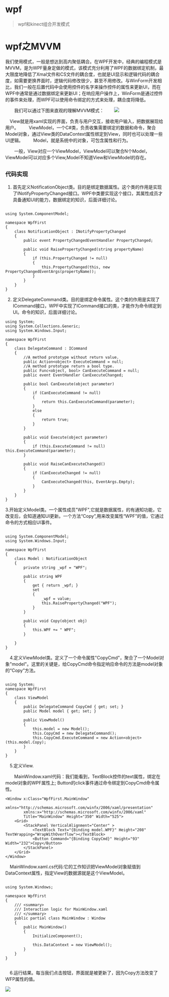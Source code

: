 # wpf
> wpf和kinect组合开发模式

# wpf之MVVM
我们使用模式，一般是想达到高内聚低耦合。在WPF开发中，经典的编程模式是MVVM，是为WPF量身定做的模式，该模式充分利用了WPF的数据绑定机制，最大限度地降低了Xmal文件和CS文件的耦合度，也就是UI显示和逻辑代码的耦合度，如需要更换界面时，逻辑代码修改很少，甚至不用修改。与WinForm开发相比，我们一般在后置代码中会使用控件的名字来操作控件的属性来更新UI，而在WPF中通常是通过数据绑定来更新UI；在响应用户操作上，WinForm是通过控件的事件来处理，而WPF可以使用命令绑定的方式来处理，耦合度将降低。

　　我们可以通过下图来直观的理解MVVM模式：
　　![](http://pic002.cnblogs.com/images/2012/466574/2012111410245371.png)

　View就是用xaml实现的界面，负责与用户交互，接收用户输入，把数据展现给用户。
　　ViewModel，一个C#类，负责收集需要绑定的数据和命令，聚合Model对象，通过View类的DataContext属性绑定到View，同时也可以处理一些UI逻辑。
　　Model，就是系统中的对象，可包含属性和行为。

　　一般，View对应一个ViewModel，ViewModel可以聚合N个Model，ViewModel可以对应多个View,Model不知道View和ViewModel的存在。

## `代码实现`
1. 首先定义NotificationObject类。目的是绑定数据属性。这个类的作用是实现了INotifyPropertyChanged接口。WPF中类要实现这个接口，其属性成员才具备通知UI的能力，数据绑定的知识，后面详细讨论。

```

using System.ComponentModel;

namespace WpfFirst
{
    class NotificationObject : INotifyPropertyChanged
    {
        public event PropertyChangedEventHandler PropertyChanged;

        public void RaisePropertyChanged(string propertyName)
        {
            if (this.PropertyChanged != null)
            {
                this.PropertyChanged(this, new PropertyChangedEventArgs(propertyName));
            }
        }
    }
}

```



2. 定义DelegateCommand类。目的是绑定命令属性。这个类的作用是实现了ICommand接口，WPF中实现了ICommand接口的类，才能作为命令绑定到UI。命令的知识，后面详细讨论。

```
using System;
using System.Collections.Generic;
using System.Windows.Input;

namespace WpfFirst
{
    class DelegateCommand : ICommand
    {
        //A method prototype without return value.
        public Action<object> ExecuteCommand = null;
        //A method prototype return a bool type.
        public Func<object, bool> CanExecuteCommand = null;
        public event EventHandler CanExecuteChanged;

        public bool CanExecute(object parameter)
        {
            if (CanExecuteCommand != null)
            {
                return this.CanExecuteCommand(parameter);
            }
            else
            {
                return true;
            }
        }

        public void Execute(object parameter)
        {
            if (this.ExecuteCommand != null) this.ExecuteCommand(parameter);
        }

        public void RaiseCanExecuteChanged()
        {
            if (CanExecuteChanged != null)
            {
                CanExecuteChanged(this, EventArgs.Empty);
            }
        }
    }
}

```

3.开始定义Model类。一个属性成员"WPF",它就是数据属性，的有通知功能，它改变后，会知道通知UI更新。一个方法“Copy”,用来改变属性“WPF”的值，它通过命令的方式相应UI事件。

```

using System.ComponentModel;
using System.Windows.Input;

namespace WpfFirst
{
    class Model : NotificationObject
    {
        private string _wpf = "WPF";

        public string WPF
        {
            get { return _wpf; }
            set
            {
                _wpf = value;
                this.RaisePropertyChanged("WPF");
            }
        }

        public void Copy(object obj)
        {
            this.WPF += " WPF";
        }

    }
}

```
　4.定义ViewModel类。定义了一个命令属性"CopyCmd"，聚合了一个Model对象"model"。这里的关键是，给CopyCmd命令指定响应命令的方法是model对象的“Copy”方法。

```

using System;
namespace WpfFirst
{
    class ViewModel
    {
        public DelegateCommand CopyCmd { get; set; }
        public Model model { get; set; }

        public ViewModel()
        {
            this.model = new Model();
            this.CopyCmd = new DelegateCommand();
            this.CopyCmd.ExecuteCommand = new Action<object>(this.model.Copy);
        }
    }
}

```
　5.定义View.

　　MainWindow.xaml代码：我们能看到，TextBlock控件的text属性，绑定在model对象的WPF属性上; Button的click事件通过命令绑定到CopyCmd命令属性。



```
<Window x:Class="WpfFirst.MainWindow"
        xmlns="http://schemas.microsoft.com/winfx/2006/xaml/presentation"
        xmlns:x="http://schemas.microsoft.com/winfx/2006/xaml"
        Title="MainWindow" Height="350" Width="525">
    <Grid>
        <StackPanel VerticalAlignment="Center" >
            <TextBlock Text="{Binding model.WPF}" Height="208" TextWrapping="WrapWithOverflow"></TextBlock>
            <Button Command="{Binding CopyCmd}" Height="93" Width="232">Copy</Button>
        </StackPanel>
    </Grid>
</Window>

```


　MainWindow.xaml.cs代码:它的工作知识把ViewModel对象赋值到DataContext属性，指定View的数据源就是这个ViewModel。

```

using System.Windows;

namespace WpfFirst
{
    /// <summary>
    /// Interaction logic for MainWindow.xaml
    /// </summary>
    public partial class MainWindow : Window
    {
        public MainWindow()
        {
            InitializeComponent();

            this.DataContext = new ViewModel();
        }
    }
}


```
　6.运行结果。每当我们点击按钮，界面就是被更新了，因为Copy方法改变了WFP属性的值。

![](http://pic002.cnblogs.com/images/2012/466574/2012111411032878.png)

